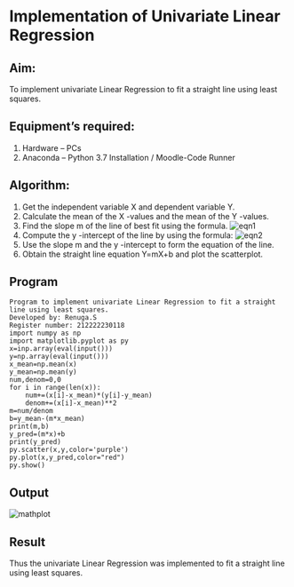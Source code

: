 # Implementation of Univariate Linear Regression
## Aim:
To implement univariate Linear Regression to fit a straight line using least squares.

## Equipment’s required:
1.	Hardware – PCs
2.	Anaconda – Python 3.7 Installation / Moodle-Code Runner

## Algorithm:
1.	Get the independent variable X and dependent variable Y.
2.	Calculate the mean of the X -values and the mean of the Y -values.
3.	Find the slope m of the line of best fit using the formula.
 ![eqn1](./eq1.jpg)
4.	Compute the y -intercept of the line by using the formula:
![eqn2](./eq2.jpg)  
5.	Use the slope m and the y -intercept to form the equation of the line.
6.	Obtain the straight line equation Y=mX+b and plot the scatterplot.






## Program
```
Program to implement univariate Linear Regression to fit a straight line using least squares.
Developed by: Renuga.S
Register number: 212222230118
import numpy as np
import matplotlib.pyplot as py
x=inp.array(eval(input()))
y=np.array(eval(input()))
x_mean=np.mean(x)
y_mean=np.mean(y)
num,denom=0,0
for i in range(len(x)):
    num+=(x[i]-x_mean)*(y[i]-y_mean)
    denom+=(x[i]-x_mean)**2
m=num/denom
b=y_mean-(m*x_mean)
print(m,b)
y_pred=(m*x)+b
print(y_pred)
py.scatter(x,y,color='purple')
py.plot(x,y_pred,color="red")
py.show()
```




## Output
![mathplot](https://github.com/RENUGASARAVANAN/Univariate-Linear-Regression/assets/119292258/0dd3b397-5a69-4516-8be8-4a511f35d928)



## Result
Thus the univariate Linear Regression was implemented to fit a straight line using least squares.
